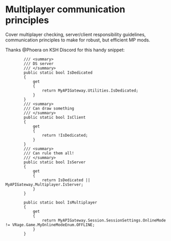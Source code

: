 # Multiplayer communication principles

Cover multiplayer checking, server/client responsibility guidelines, communication principles to make for robust, but efficient MP mods.

Thanks @Phoera on KSH Discord for this handy snippet:
```
        /// <summary>
        /// DS server
        /// </summary>
        public static bool IsDedicated
        {
            get
            {
                return MyAPIGateway.Utilities.IsDedicated;
            }
        }
        /// <summary>
        /// Can draw something
        /// </summary>
        public static bool IsClient
        {
            get
            {
                return !IsDedicated;
            }
        }
        /// <summary>
        /// Can rule them all!
        /// </summary>
        public static bool IsServer
        {
            get
            {
                return IsDedicated || MyAPIGateway.Multiplayer.IsServer;
            }
        }

        public static bool IsMultiplayer
        {
            get
            {
                return MyAPIGateway.Session.SessionSettings.OnlineMode != VRage.Game.MyOnlineModeEnum.OFFLINE;
            }
        }
```
